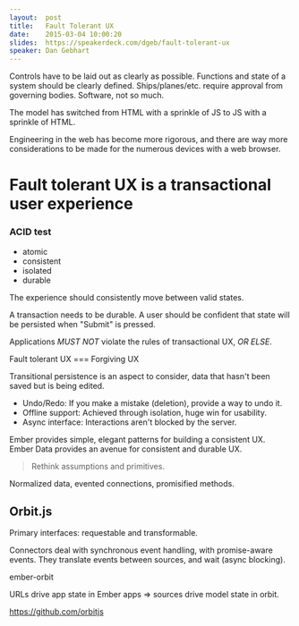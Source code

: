 ```yaml
---
layout:  post
title:   Fault Tolerant UX
date:    2015-03-04 10:00:20
slides:  https://speakerdeck.com/dgeb/fault-tolerant-ux
speaker: Dan Gebhart
---
```


Controls have to be laid out as clearly as possible. Functions and state of a system
should be clearly defined. Ships/planes/etc. require approval from governing bodies.
Software, not so much.

The model has switched from HTML with a sprinkle of JS to JS with a sprinkle of HTML.

Engineering in the web has become more rigorous, and there are way more considerations
to be made for the numerous devices with a web browser.

# Fault tolerant UX is a transactional user experience

### ACID test

* atomic
* consistent
* isolated
* durable

The experience should consistently move between valid states.

A transaction needs to be durable. A user should be confident that state will be persisted
when "Submit" is pressed.

Applications _MUST NOT_ violate the rules of transactional UX, _OR ELSE_.

Fault tolerant UX === Forgiving UX

Transitional persistence is an aspect to consider, data that hasn't been saved but is being edited.

* Undo/Redo: If you make a mistake (deletion), provide a way to undo it.
* Offline support: Achieved through isolation, huge win for usability.
* Async interface: Interactions aren't blocked by the server.

Ember provides simple, elegant patterns for building a consistent UX. Ember Data
provides an avenue for consistent and durable UX.

> Rethink assumptions and primitives.

Normalized data, evented connections, promisified methods.

## Orbit.js

Primary interfaces: requestable and transformable.

Connectors deal with synchronous event handling, with promise-aware events. They
translate events between sources, and wait (async blocking).

ember-orbit

URLs drive app state in Ember apps => sources drive model state in orbit.

<https://github.com/orbitjs>

